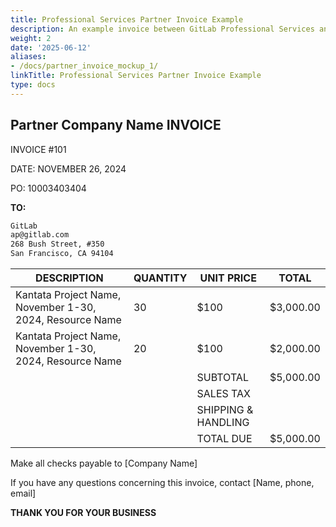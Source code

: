 ```yaml
---
title: Professional Services Partner Invoice Example
description: An example invoice between GitLab Professional Services and our partners
weight: 2
date: '2025-06-12'
aliases:
- /docs/partner_invoice_mockup_1/
linkTitle: Professional Services Partner Invoice Example
type: docs
---
```


## Partner Company Name INVOICE

INVOICE #101

DATE: NOVEMBER 26, 2024

PO: 10003403404

**TO:**

```md
GitLab
ap@gitlab.com
268 Bush Street, #350
San Francisco, CA 94104
```

| DESCRIPTION  | QUANTITY  | UNIT PRICE  | TOTAL |
| ----- | ----- | ----- | ----- |
| Kantata Project Name,  November 1-30, 2024,  Resource Name  | 30  | $100  | $3,000.00 |
| Kantata Project Name,  November 1-30, 2024,  Resource Name  | 20  | $100  | $2,000.00 |
|  |  | SUBTOTAL  | $5,000.00 |
|  |  | SALES TAX |  |
|  |  | SHIPPING & HANDLING |  |
|  |  | TOTAL DUE  | $5,000.00 |

Make all checks payable to \[Company Name\]

If you have any questions concerning this invoice, contact \[Name, phone, email\]

**THANK YOU FOR YOUR BUSINESS**
